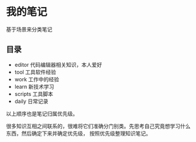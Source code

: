 # 我的笔记

基于场景来分类笔记

## 目录

- editor 代码编辑器相关知识，本人爱好
- tool 工具软件经验
- work 工作中的经验
- learn 新技术学习
- scripts 工具脚本
- daily 日常记录

以上顺序也是笔记归属优先级。

很多知识互相之间联系的，很难将它们准确分门别类。先思考自己究竟想学习什么东西，然后确定下来并确定优先级，
按照优先级整理知识笔记。
